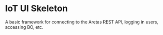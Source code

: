 # IoT UI Skeleton

A basic framework for connecting to the Aretas REST API, logging in users, accessing BO, etc. 
